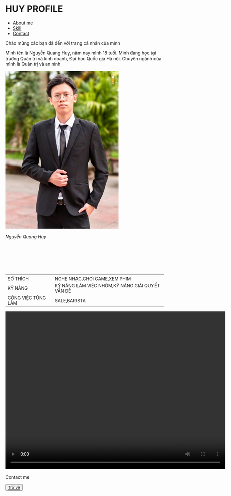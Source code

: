 <!DOCTYPE html>
<html lang="vi">
<head>
  <meta charset="UTF-8">
  <meta name="author" content="Quang Huy">
  <meta name="viewport" content="width=device-width, initial-scale=1.0">
  <link rel="stylesheet" href="https://pro.fontawesome.com/releases/v5.10.0/css/all.css">
  <script src="https://kit.fontawesome.com/0cdcf30adc.js" crossorigin="anonymous"></script>
  <link rel="stylesheet" href="stylecuoiky.css">
  <title>Huy subpage </title>
</head>
<body>
<div class="khung">                                                               
    <h1 class="neon yolo red">HUY PROFILE</h1>
    <nav class="menu">
      <ul>
        <li><a href="#About me" class="neon">About me</a></li>
        <li><a href="#Skill" class="neon">Skill</a></li>
        <li><a href="#Contact" class="neon">Contact</a></li>
      </ul>
    </nav>
    <p class="neon" id="About me">Chào mừng các bạn đã đến với trang cá nhân của mình</p>
    <p class="neon blue"> Mình tên là Nguyễn Quang Huy, năm nay mình 18 tuổi.
  Mình đang học tại trường Quản trị và kinh doanh, Đại học Quốc gia Hà nội.
  Chuyên ngành của mình là Quản trị và an ninh</p>
  <div class="image">
    <img src="img/huy.jpg" alt="" width="360" height="500"> 
    <p><cite>Nguyễn Quang Huy</cite></p>
  </div>
  <br><br><br><br><br>
  <table class="container" id="Skill">
        <tr>
            <td>SỞ THÍCH</td>
            <td>NGHE NHẠC,CHƠI GAME,XEM PHIM</td>
        </tr>
        <tr>
            <td>KỸ NĂNG</td>
            <td> KỸ NĂNG LÀM VIỆC NHÓM,KỸ NĂNG GIẢI QUYẾT VẤN ĐỀ</td>
        </tr>
    <tr>
            <td>CÔNG VIỆC TỪNG LÀM</td>
            <td>SALE,BARISTA</td>
        </tr>
    <tr>
    </tbody>  
</table>
<section class="video-container">
<video class="video" controls width="700" height="500">
  <source src="y2mate.com - TO THE MOON  hooligan Official Lyric Video_v720P.mp4" type="video/mp4">
  Your browser does not support the video tag.
</video>
</section>
  <div id="wrapper">
    <p class="Contact" id="Contact">Contact me</p>   
    <div class="list-button">
        <a href="https://www.messenger.com/t/100022747339287" class="button messenger">
            <span class="button-icon">
                <i class="fab fa-facebook-messenger"></i>
            </span>              
        </a>
		<a href="https://www.instagram.com/nq_huy243/" class="button instagram">
            <span class="button-icon">
                <i class="fa-brands fa-instagram" style="color: #ffffff;"></i>
            </span>              
        </a>
		<a href="https://www.facebook.com/profile.php?id=100005065038105" class="button facebook">
            <span class="button-icon">
                <i class="fa-brands fa-facebook"></i>
            </span>              
        </a>
		<a href="https://www.youtube.com/channel/UCt9tQBcmhx5CVt7es9ER9bQ" class="button youtube">
            <span class="button-icon">
                <i class="fa-brands fa-youtube"></i>
            </span>              
        </a>
    </div>
  </div>
  <div class="backbutton-container"><button class="backbutton"><a href="../homepage cuoi ky.html">Trở về</a></button></div>
</div>
</body>
</html>
